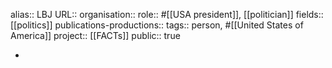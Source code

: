alias:: LBJ
URL::
organisation::
role:: #[[USA president]], [[politician]] 
fields:: [[politics]] 
publications-productions:: 
tags:: person, #[[United States of America]] 
project:: [[FACTs]] 
public:: true

-